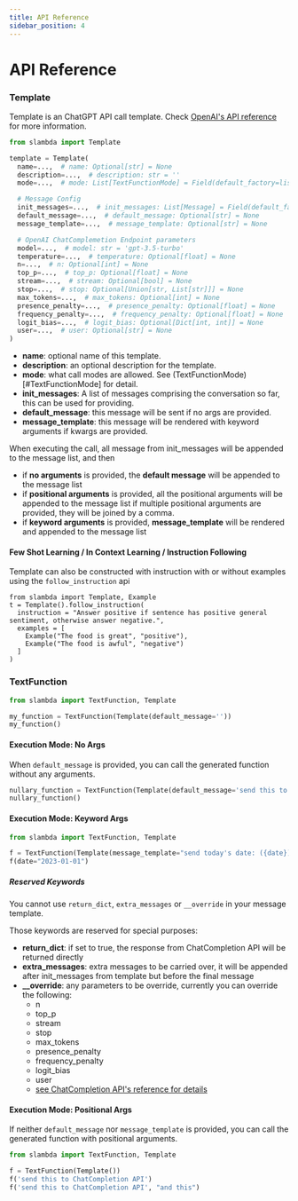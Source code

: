 ```yaml
---
title: API Reference
sidebar_position: 4
---
```


# API Reference


### Template

Template is an ChatGPT API call template. Check [OpenAI's API reference](https://platform.openai.com/docs/api-reference/chat/create)
for more information.

```py
from slambda import Template

template = Template(
  name=...,  # name: Optional[str] = None
  description=...,  # description: str = ''
  mode=...,  # mode: List[TextFunctionMode] = Field(default_factory=list)

  # Message Config
  init_messages=...,  # init_messages: List[Message] = Field(default_factory=list)
  default_message=...,  # default_message: Optional[str] = None
  message_template=...,  # message_template: Optional[str] = None

  # OpenAI ChatComplemetion Endpoint parameters
  model=...,  # model: str = 'gpt-3.5-turbo'
  temperature=...,  # temperature: Optional[float] = None
  n=...,  # n: Optional[int] = None
  top_p=...,  # top_p: Optional[float] = None
  stream=...,  # stream: Optional[bool] = None
  stop=...,  # stop: Optional[Union[str, List[str]]] = None
  max_tokens=...,  # max_tokens: Optional[int] = None
  presence_penalty=...,  # presence_penalty: Optional[float] = None
  frequency_penalty=...,  # frequency_penalty: Optional[float] = None
  logit_bias=...,  # logit_bias: Optional[Dict[int, int]] = None
  user=...,  # user: Optional[str] = None
)
```
* **name**: optional name of this template.
* **description**: an optional description for the template.
* **mode**: what call modes are allowed. See (TextFunctionMode)[#TextFunctionMode] for detail.
* **init_messages**: A list of messages comprising the conversation so far, this can be used for providing.
* **default_message**: this message will be sent if no args are provided.
* **message_template**: this message will be rendered with keyword arguments if kwargs are provided.

When executing the call, all message from init_messages will be appended to the message list, and then
  * if **no arguments** is provided, the **default message** will be appended to the message list
  * if **positional arguments** is provided, all the positional arguments will be appended to the message list
      if multiple positional arguments are provided, they will be joined by a comma.
  * if **keyword arguments** is provided, **message_template** will be rendered and appended to the message list

#### Few Shot Learning / In Context Learning / Instruction Following

Template can also be constructed with instruction with or without examples using the `follow_instruction` api
```
from slambda import Template, Example
t = Template().follow_instruction(
  instruction = "Answer positive if sentence has positive general sentiment, otherwise answer negative.",
  examples = [
    Example("The food is great", "positive"),
    Example("The food is awful", "negative")
  ]
)
```



### TextFunction

```py
from slambda import TextFunction, Template

my_function = TextFunction(Template(default_message=''))
my_function()
```
#### Execution Mode: No Args

When `default_message` is provided, you can call the generated function without any arguments.

```py
nullary_function = TextFunction(Template(default_message='send this to ChatCompletion API'))
nullary_function()
```

#### Execution Mode: Keyword Args

```py
from slambda import TextFunction, Template

f = TextFunction(Template(message_template="send today's date: ({date}) to ChatCompletion API"))
f(date="2023-01-01")
```

##### Reserved Keywords
You cannot use `return_dict`, `extra_messages` or `__override` in your message template.

Those keywords are reserved for special purposes:

* **return_dict**: if set to true, the response from ChatCompletion API will be returned directly
* **extra_messages**: extra messages to be carried over, it will be appended after init_messages from template but
                before the final message
* **__override**: any parameters to be override, currently you can override the following:
  * n
  * top_p
  * stream
  * stop
  * max_tokens
  * presence_penalty
  * frequency_penalty
  * logit_bias
  * user
  * [see ChatCompletion API's reference for details](https://platform.openai.com/docs/api-reference/chat/create)


#### Execution Mode: Positional Args

If neither `default_message` nor `message_template` is provided, you can call the generated function with positional arguments.

```py
from slambda import TextFunction, Template

f = TextFunction(Template())
f('send this to ChatCompletion API')
f('send this to ChatCompletion API', "and this")
```


